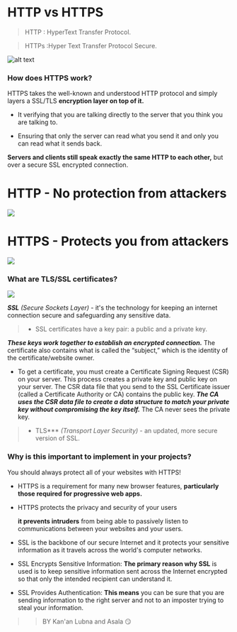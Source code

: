 # HTTP vs HTTPS
> HTTP : HyperText Transfer Protocol.

> HTTPs :Hyper Text Transfer Protocol Secure.

![alt text](https://www.instantssl.com/images/http-vs-https.png)

### How does HTTPS work?
HTTPS takes the well-known and understood HTTP protocol and simply layers a SSL/TLS **encryption layer on top of it.**


+ It verifying that you are talking directly to the server that you think you are talking to.

+ Ensuring that only the server can read what you send it and only you can read what it sends back.

**Servers and clients still speak exactly the same HTTP to each other,** but over a secure SSL encrypted connection.

# HTTP - No protection from attackers

![](https://cascadingmedia.com/assets/images/insites/2015/01/https-everywhere/http-active-attacker-7a91cf87.png)

# HTTPS - Protects you from attackers

![](https://cascadingmedia.com/assets/images/insites/2015/01/https-everywhere/https-active-attacker-ed110ae9.png)

### What are TLS/SSL certificates?
![](https://www.ssl2buy.com/wiki/wp-content/uploads/2017/02/what-is-https.png)

 ***SSL*** *(Secure Sockets Layer)* - it's the technology for keeping an internet connection secure and safeguarding any sensitive data.

 > + SSL certificates have a key pair: a public and a private key.

  ***These keys work together to establish an encrypted connection.*** The certificate also contains what is called the “subject,” which is the identity of the certificate/website owner.

 + To get a certificate, you must create a Certificate Signing Request (CSR) on your server. This process creates a private key and public key on your server. The CSR data file that you send to the SSL Certificate issuer (called a Certificate Authority or CA) contains the public key. ***The CA uses the CSR data file to create a data structure to match your private key without compromising the key itself.*** The CA never sees the private key.

> + TLS*** *(Transport Layer Security)* - an updated, more secure version of SSL.

### Why is this important to implement in your projects?

You should always protect all of your websites with HTTPS!

+ HTTPS is a requirement for many new browser features, **particularly those required for progressive web apps.**

+ HTTPS protects the privacy and security of your users

  **it prevents intruders** from being able to passively listen to communications between your websites and your users.

+ SSL is the backbone of our secure Internet and it protects your sensitive information as it travels across the world's computer networks.

+ SSL Encrypts Sensitive Information:
**The primary reason why SSL** is used is to keep sensitive information sent across the Internet encrypted so that only the intended recipient can understand it.

+ SSL Provides Authentication:
**This means** you can be sure that you are sending information to the right server and not to an imposter trying to steal your information.


>> BY Kan'an Lubna and Asala  :smirk:
